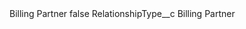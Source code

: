 <?xml version="1.0" encoding="UTF-8"?>
<CustomMetadata xmlns="http://soap.sforce.com/2006/04/metadata" xmlns:xsi="http://www.w3.org/2001/XMLSchema-instance" xmlns:xsd="http://www.w3.org/2001/XMLSchema">
    <label>Billing Partner</label>
    <protected>false</protected>
    <values>
        <field>RelationshipType__c</field>
        <value xsi:type="xsd:string">Billing Partner</value>
    </values>
</CustomMetadata>
